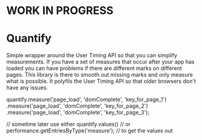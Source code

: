 # WORK IN PROGRESS

Quantify
========

Simple wrapper around the User Timing API so that you can simplify measurements.
If you have a set of measures that occur after your app has loaded you can have
problems if there are different marks on different pages. This library is there
to smooth out missing marks and only measure what is possible. It polyfils the
User Timing API so that older browsers don't have any issues.



quantify.measure('page_load', 'domComplete', 'key_for_page_1')
  .measure('page_load', 'domComplete', 'key_for_page_2')
  .measure('page_load', 'domComplete', 'key_for_page_3');



// sometime later use either
quantify.values()
// or
performance.getEntriesByType('measure');
// to get the values out
